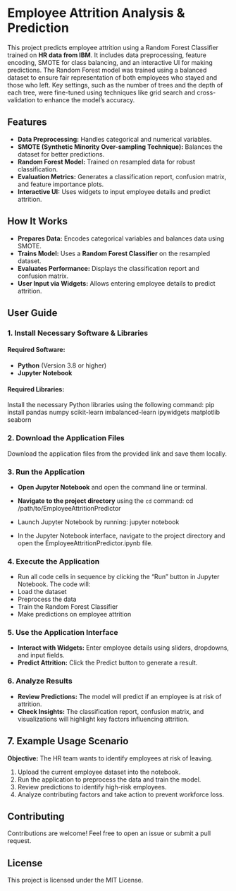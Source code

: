 # **Employee Attrition Analysis & Prediction**
This project predicts employee attrition using a Random Forest Classifier trained on **HR data from IBM**. It includes data preprocessing, feature encoding, SMOTE for class balancing, and an interactive UI for making predictions. The Random Forest model was trained using a balanced dataset to ensure fair representation of both employees who stayed and those who left. Key settings, such as the number of trees and the depth of each tree, were fine-tuned using techniques like grid search and cross-validation to enhance the model’s accuracy.

## **Features**
* **Data Preprocessing:** Handles categorical and numerical variables.
* **SMOTE (Synthetic Minority Over-sampling Technique):** Balances the dataset for better predictions.
* **Random Forest Model:** Trained on resampled data for robust classification.
* **Evaluation Metrics:** Generates a classification report, confusion matrix, and feature importance plots.
* **Interactive UI:** Uses widgets to input employee details and predict attrition.

## **How It Works**
* **Prepares Data:** Encodes categorical variables and balances data using SMOTE.
* **Trains Model:** Uses a **Random Forest Classifier** on the resampled dataset.
* **Evaluates Performance:** Displays the classification report and confusion matrix.
* **User Input via Widgets:** Allows entering employee details to predict attrition.

## **User Guide**

### **1. Install Necessary Software & Libraries**
#### **Required Software:**
* **Python** (Version 3.8 or higher)
* **Jupyter Notebook**

#### **Required Libraries:**
Install the necessary Python libraries using the following command:
pip install pandas numpy scikit-learn imbalanced-learn ipywidgets matplotlib seaborn

### **2. Download the Application Files**
Download the application files from the provided link and save them locally.

### **3. Run the Application**
* **Open Jupyter Notebook** and open the command line or terminal.
* **Navigate to the project directory** using the `cd` command:
cd /path/to/EmployeeAttritionPredictor
* Launch Jupyter Notebook by running:
jupyter notebook

* In the Jupyter Notebook interface, navigate to the project directory and open the EmployeeAttritionPredictor.ipynb file.

### 4. **Execute the Application**
* Run all code cells in sequence by clicking the “Run” button in Jupyter Notebook.
The code will:
* Load the dataset
* Preprocess the data
* Train the Random Forest Classifier
* Make predictions on employee attrition

### 5. **Use the Application Interface**
* **Interact with Widgets:** Enter employee details using sliders, dropdowns, and input fields.
* **Predict Attrition:** Click the Predict button to generate a result.

### 6. **Analyze Results**
* **Review Predictions:** The model will predict if an employee is at risk of attrition.
* **Check Insights:** The classification report, confusion matrix, and visualizations will highlight key factors influencing attrition.

## 7. **Example Usage Scenario**
**Objective:** The HR team wants to identify employees at risk of leaving.

1. Upload the current employee dataset into the notebook.
2. Run the application to preprocess the data and train the model.
3. Review predictions to identify high-risk employees.
4. Analyze contributing factors and take action to prevent workforce loss.

## **Contributing**
Contributions are welcome! Feel free to open an issue or submit a pull request.

## **License**
This project is licensed under the MIT License.
